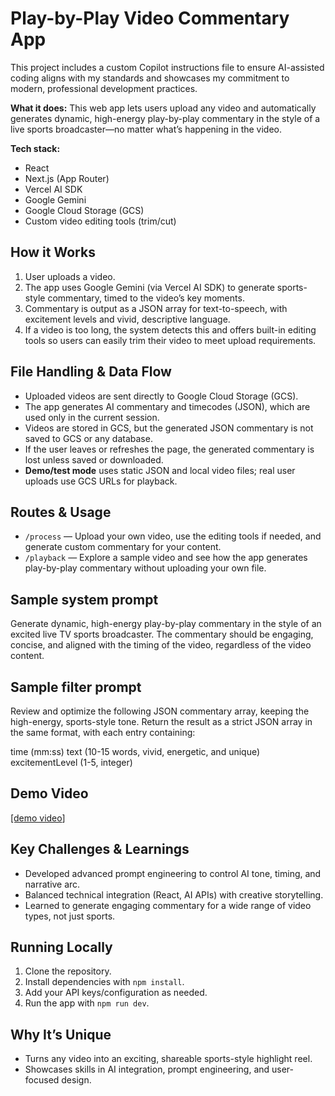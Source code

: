 # Play-by-Play Video Commentary App

This project includes a custom Copilot instructions file to ensure AI-assisted coding aligns with my standards and showcases my commitment to modern, professional development practices.

**What it does:**
This web app lets users upload any video and automatically generates dynamic, high-energy play-by-play commentary in the style of a live sports broadcaster—no matter what’s happening in the video.

**Tech stack:**

- React
- Next.js (App Router)
- Vercel AI SDK
- Google Gemini
- Google Cloud Storage (GCS)
- Custom video editing tools (trim/cut)

## How it Works

1. User uploads a video.
2. The app uses Google Gemini (via Vercel AI SDK) to generate sports-style commentary, timed to the video’s key moments.
3. Commentary is output as a JSON array for text-to-speech, with excitement levels and vivid, descriptive language.
4. If a video is too long, the system detects this and offers built-in editing tools so users can easily trim their video to meet upload requirements.

## File Handling & Data Flow

- Uploaded videos are sent directly to Google Cloud Storage (GCS).
- The app generates AI commentary and timecodes (JSON), which are used only in the current session.
- Videos are stored in GCS, but the generated JSON commentary is not saved to GCS or any database.
- If the user leaves or refreshes the page, the generated commentary is lost unless saved or downloaded.
- **Demo/test mode** uses static JSON and local video files; real user uploads use GCS URLs for playback.

## Routes & Usage

- `/process` — Upload your own video, use the editing tools if needed, and generate custom commentary for your content.
- `/playback` — Explore a sample video and see how the app generates play-by-play commentary without uploading your own file.

## Sample system prompt

Generate dynamic, high-energy play-by-play commentary in the style of an excited live TV sports broadcaster. The commentary should be engaging, concise, and aligned with the timing of the video, regardless of the video content.

## Sample filter prompt

Review and optimize the following JSON commentary array, keeping the high-energy, sports-style tone. Return the result as a strict JSON array in the same format, with each entry containing:

time (mm:ss)
text (10-15 words, vivid, energetic, and unique)
excitementLevel (1-5, integer)

## Demo Video

[\[demo video](https://www.loom.com/share/ecc4b2e67a3b4fb8b0e2d53d60d170e4?sid=e30613e2-5252-46d4-9afb-c238083af8c3)]

## Key Challenges & Learnings

- Developed advanced prompt engineering to control AI tone, timing, and narrative arc.
- Balanced technical integration (React, AI APIs) with creative storytelling.
- Learned to generate engaging commentary for a wide range of video types, not just sports.

## Running Locally

1. Clone the repository.
2. Install dependencies with `npm install`.
3. Add your API keys/configuration as needed.
4. Run the app with `npm run dev`.

## Why It’s Unique

- Turns any video into an exciting, shareable sports-style highlight reel.
- Showcases skills in AI integration, prompt engineering, and user-focused design.
